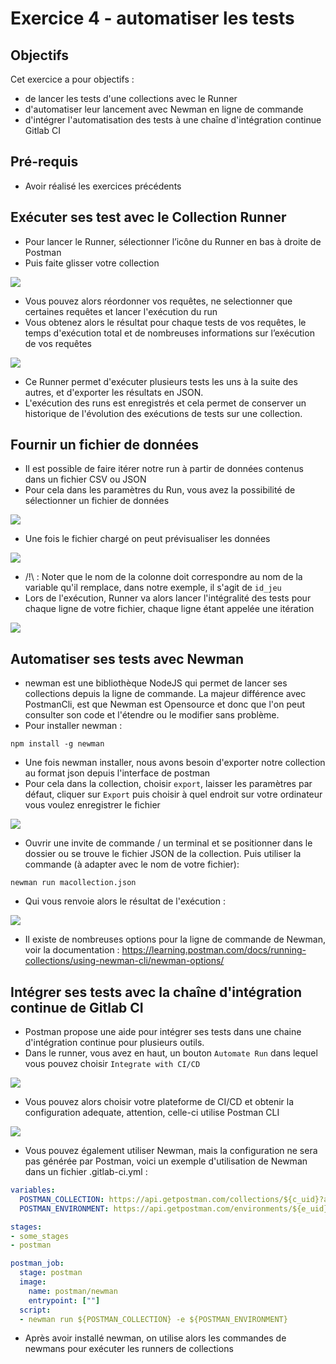 # Exercice 4 - automatiser les tests

## Objectifs

Cet exercice a pour objectifs : 
* de lancer les tests d'une collections avec le Runner
* d'automatiser leur lancement avec Newman en ligne de commande
* d'intégrer l'automatisation des tests à une chaîne d'intégration continue Gitlab CI

## Pré-requis

* Avoir réalisé les exercices précédents

## Exécuter ses test avec le Collection Runner

* Pour lancer le Runner, sélectionner l’icône du Runner en bas à droite de Postman
* Puis faite glisser votre collection

![](images/exo4/runner.png)

* Vous pouvez alors réordonner vos requêtes, ne selectionner que certaines requêtes et lancer l'exécution du run
* Vous obtenez alors le résultat pour chaque tests de vos requêtes, le temps d'exécution total et de nombreuses informations sur l’exécution de vos requêtes

![](images/exo4/runresults.png)

* Ce Runner permet d'exécuter plusieurs tests les uns à la suite des autres, et d'exporter les résultats en JSON. 
* L'exécution des runs est enregistrés et cela permet de conserver un historique de l'évolution des exécutions de tests sur une collection.

## Fournir un fichier de données

* Il est possible de faire itérer notre run à partir de données contenus dans un fichier CSV ou JSON
* Pour cela dans les paramètres du Run, vous avez la possibilité de sélectionner un fichier de données

![](images/exo4/add_file.png)

* Une fois le fichier chargé on peut prévisualiser les données 

![](images/exo4/preview_file.png)

* /!\ : Noter que le nom de la colonne doit correspondre au nom de la variable qu'il remplace, dans notre exemple, il s'agit de `id_jeu`
* Lors de l'exécution, Runner va alors lancer l'intégralité des tests pour chaque ligne de votre fichier, chaque ligne étant appelée une itération

![](images/exo4/run_result_iterations.png)

## Automatiser ses tests avec Newman

* newman est une bibliothèque NodeJS qui permet de lancer ses collections depuis la ligne de commande. La majeur différence avec PostmanCli, est que Newman est Opensource et donc que l'on peut consulter son code et l'étendre ou le modifier sans problème.
* Pour installer newman : 
```
npm install -g newman
```

* Une fois newman installer, nous avons besoin d'exporter notre collection au format json depuis l'interface de postman
* Pour cela dans la collection, choisir `export`, laisser les paramètres par défaut, cliquer sur `Export` puis choisir à quel endroit sur votre ordinateur vous voulez enregistrer le fichier

![](images/exo4/export.png)

* Ouvrir une invite de commande / un terminal et se positionner dans le dossier ou se trouve le fichier JSON de la collection. Puis utiliser la commande (à adapter avec le nom de votre fichier): 
```
newman run macollection.json 
```

* Qui vous renvoie alors le résultat de l'exécution : 

![](images/exo4/newman_results.png)

* Il existe de nombreuses options pour la ligne de commande de Newman, voir la documentation : https://learning.postman.com/docs/running-collections/using-newman-cli/newman-options/ 

## Intégrer ses tests avec la chaîne d'intégration continue de Gitlab CI

* Postman propose une aide pour intégrer ses tests dans une chaine d'intégration continue pour plusieurs outils. 
* Dans le runner, vous avez en haut, un bouton `Automate Run` dans lequel vous pouvez choisir `Integrate with CI/CD`

![](images/exo4/automate.png)

* Vous pouvez alors choisir votre plateforme de CI/CD et obtenir la configuration adequate, attention, celle-ci utilise Postman CLI 

![](images/exo4/generate.png)

* Vous pouvez également utiliser Newman, mais la configuration ne sera pas générée par Postman, voici un exemple d'utilisation de Newman dans un fichier .gitlab-ci.yml :

```yml
variables:
  POSTMAN_COLLECTION: https://api.getpostman.com/collections/${c_uid}?apikey=${apiKey}
  POSTMAN_ENVIRONMENT: https://api.getpostman.com/environments/${e_uid}?apikey=${apiKey}

stages:
- some_stages
- postman

postman_job:
  stage: postman
  image:
    name: postman/newman
    entrypoint: [""]
  script:
  - newman run ${POSTMAN_COLLECTION} -e ${POSTMAN_ENVIRONMENT}
```

* Après avoir installé newman, on utilise alors les commandes de newmans pour exécuter les runners de collections


